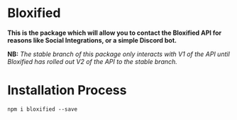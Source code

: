 # Bloxified

**This is the package which will allow you to contact the Bloxified API for reasons like Social Integrations, or a simple Discord bot.** 

**NB:** *The stable branch of this package only interacts with V1 of the API until Bloxified has rolled out V2 of the API to the stable branch.*

# Installation Process

```
npm i bloxified --save
```
